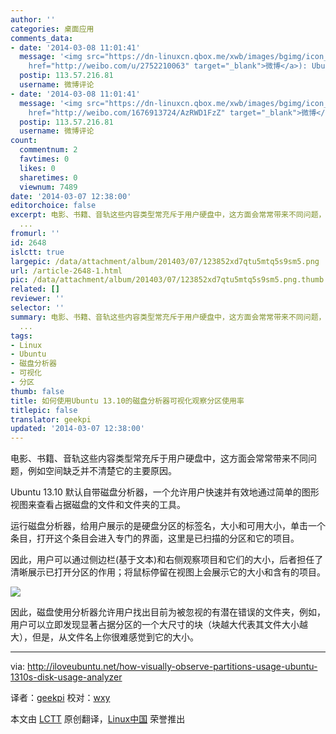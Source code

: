 ```yaml
---
author: ''
categories: 桌面应用
comments_data:
- date: '2014-03-08 11:01:41'
  message: '<img src="https://dn-linuxcn.qbox.me/xwb/images/bgimg/icon_logo.png" />续日_Luxurioust(<a
    href="http://weibo.com/u/2752210063" target="_blank">微博</a>): Ubuntu 14.04有啥新特性吗？'
  postip: 113.57.216.81
  username: 微博评论
- date: '2014-03-08 11:01:41'
  message: '<img src="https://dn-linuxcn.qbox.me/xwb/images/bgimg/icon_logo.png" />Linux_cn(<a
    href="http://weibo.com/1676913724/AzRWD1FzZ" target="_blank">微博</a>): 转发微博'
  postip: 113.57.216.81
  username: 微博评论
count:
  commentnum: 2
  favtimes: 0
  likes: 0
  sharetimes: 0
  viewnum: 7489
date: '2014-03-07 12:38:00'
editorchoice: false
excerpt: 电影、书籍、音轨这些内容类型常充斥于用户硬盘中，这方面会常常带来不同问题，例如空间缺乏并不清楚它的主要原因。 Ubuntu 13.10 默认自带磁盘分析器，一个允许用户快速并有效地通过简单的图形视图来查看占据磁盘的
  ...
fromurl: ''
id: 2648
islctt: true
largepic: /data/attachment/album/201403/07/123852xd7qtu5mtq5s9sm5.png
url: /article-2648-1.html
pic: /data/attachment/album/201403/07/123852xd7qtu5mtq5s9sm5.png.thumb.jpg
related: []
reviewer: ''
selector: ''
summary: 电影、书籍、音轨这些内容类型常充斥于用户硬盘中，这方面会常常带来不同问题，例如空间缺乏并不清楚它的主要原因。 Ubuntu 13.10 默认自带磁盘分析器，一个允许用户快速并有效地通过简单的图形视图来查看占据磁盘的
  ...
tags:
- Linux
- Ubuntu
- 磁盘分析器
- 可视化
- 分区
thumb: false
title: 如何使用Ubuntu 13.10的磁盘分析器可视化观察分区使用率
titlepic: false
translator: geekpi
updated: '2014-03-07 12:38:00'
---
```


电影、书籍、音轨这些内容类型常充斥于用户硬盘中，这方面会常常带来不同问题，例如空间缺乏并不清楚它的主要原因。


Ubuntu 13.10 默认自带磁盘分析器，一个允许用户快速并有效地通过简单的图形视图来查看占据磁盘的文件和文件夹的工具。


运行磁盘分析器，给用户展示的是硬盘分区的标签名，大小和可用大小，单击一个条目，打开这个条目会进入专门的界面，这里是已扫描的分区和它的项目。


因此，用户可以通过侧边栏(基于文本)和右侧观察项目和它们的大小，后者担任了清晰展示已打开分区的作用；将鼠标停留在视图上会展示它的大小和含有的项目。


![](/data/attachment/album/201403/07/123852xd7qtu5mtq5s9sm5.png)


因此，磁盘使用分析器允许用户找出目前为被忽视的有潜在错误的文件夹，例如，用户可以立即发现显著占据分区的一个大尺寸的块（块越大代表其文件大小越大），但是，从文件名上你很难感觉到它的大小。




---


via: <http://iloveubuntu.net/how-visually-observe-partitions-usage-ubuntu-1310s-disk-usage-analyzer>


译者：[geekpi](https://github.com/geekpi) 校对：[wxy](https://github.com/wxy)


本文由 [LCTT](https://github.com/LCTT/TranslateProject) 原创翻译，[Linux中国](http://linux.cn/) 荣誉推出